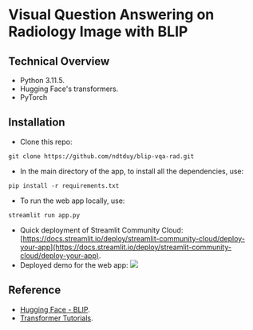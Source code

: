 # Visual Question Answering on Radiology Image with BLIP
## Technical Overview
+ Python 3.11.5.
+ Hugging Face's transformers.
+ PyTorch
## Installation
+ Clone this repo:
```
git clone https://github.com/ndtduy/blip-vqa-rad.git
```
+ In the main directory of the app, to install all the dependencies, use:
```
pip install -r requirements.txt
```
+ To run the web app locally, use:
```
streamlit run app.py
```
+ Quick deployment of Streamlit Community Cloud: [https://docs.streamlit.io/deploy/streamlit-community-cloud/deploy-your-app](https://docs.streamlit.io/deploy/streamlit-community-cloud/deploy-your-app).
+ Deployed demo for the web app:
[![](https://img.shields.io/badge/Streamlit-FF4B4B?style=for-the-badge&logo=Streamlit&logoColor=white)](https://blip-visual-question-answering-demo-htk.streamlit.app/)
## Reference
+ [Hugging Face - BLIP](https://huggingface.co/docs/transformers/en/model_doc/blip).
+ [Transformer Tutorials](https://github.com/NielsRogge/Transformers-Tutorials).
